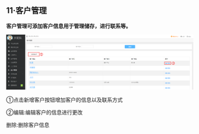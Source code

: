 ## **11·客户管理**

**客户管理可添加客户信息用于管理储存，进行联系等。**

![](/assets/QQ截图201704111154038.png)

①点击新增客户按钮增加客户的信息以及联系方式

②编辑:编辑客户的信息进行更改

删除:删除客户信息

